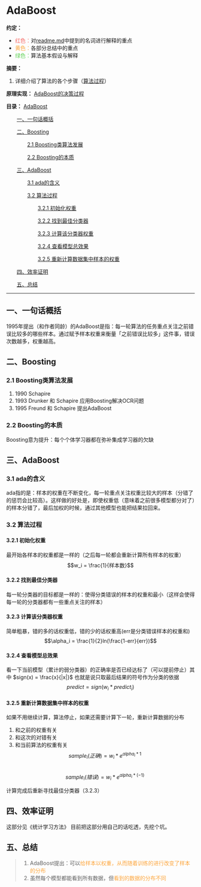 
# AdaBoost
**约定：**
- <font color=F66A65>红色：</font>对[readme.md](./readme.md)中提到的名词进行解释的重点
- <font color=FDA63E>黄色：</font>各部分总结中的重点
- <font color=62D257>绿色：</font>算法基本假设与解释

**摘要：**
1. 详细介绍了算法的各个步骤（[算法过程](#32-算法过程)）

**原理实现：**
[AdaBoost的决策过程](./番外：AdaBoost的适应过程.md)

**目录：**
[AdaBoost](#AdaBoost)

&emsp;&emsp;[一、一句话概括](#一一句话概括)

&emsp;&emsp;[二、Boosting](#二Boosting)

&emsp;&emsp;&emsp;&emsp;[2.1&nbsp;Boosting类算法发展](#21-Boosting类算法发展)

&emsp;&emsp;&emsp;&emsp;[2.2&nbsp;Boosting的本质](#22-Boosting的本质)

&emsp;&emsp;[三、AdaBoost](#三AdaBoost)

&emsp;&emsp;&emsp;&emsp;[3.1&nbsp;ada的含义](#31-ada的含义)

&emsp;&emsp;&emsp;&emsp;[3.2&nbsp;算法过程](#32-算法过程)

&emsp;&emsp;&emsp;&emsp;&emsp;&emsp;[3.2.1&nbsp;初始化权重](#321-初始化权重)

&emsp;&emsp;&emsp;&emsp;&emsp;&emsp;[3.2.2&nbsp;找到最佳分类器](#322-找到最佳分类器)

&emsp;&emsp;&emsp;&emsp;&emsp;&emsp;[3.2.3&nbsp;计算该分类器权重](#323-计算该分类器权重)

&emsp;&emsp;&emsp;&emsp;&emsp;&emsp;[3.2.4&nbsp;查看模型总效果](#324-查看模型总效果)

&emsp;&emsp;&emsp;&emsp;&emsp;&emsp;[3.2.5&nbsp;重新计算数据集中样本的权重](#325-重新计算数据集中样本的权重)

&emsp;&emsp;[四、效率证明](#四效率证明)

&emsp;&emsp;[五、总结](#五总结)

----

## 一、一句话概括
1995年提出（和作者同龄）的AdaBoost是指：每一轮算法的任务重点关注之前错误比较多的哪些样本。通过赋予样本权重来衡量「之前错误比较多」这件事，错误次数越多，权重越高。
## 二、Boosting
### 2.1 Boosting类算法发展
1. 1990 Schapire
2. 1993 Drunker 和 Schapire 应用Boosting解决OCR问题
3. 1995 Freund 和 Schapire 提出AdaBoost
### 2.2 Boosting的本质
Boosting意为提升：每个个体学习器都在弥补集成学习器的欠缺
## 三、AdaBoost
### 3.1 ada的含义
ada指的是：样本的权重在不断变化，每一轮重点关注权重比较大的样本（分错了的惩罚会比较高）。这样做的好处是，即使权重低（意味着之前很多模型都分对了）的样本分错了，最后加权的时候，通过其他模型也能把结果拉回来。
### 3.2 算法过程
#### 3.2.1 初始化权重
最开始各样本的权重都是一样的（之后每一轮都会重新计算所有样本的权重）
$$w_i = \frac{1}{样本数}$$
#### 3.2.2 找到最佳分类器
每一轮分类器的目标都是一样的：使得分类错误的样本的权重和最小（这样会使得每一轮的分类器都有一些重点关注的样本）
#### 3.2.3 计算该分类器权重
简单粗暴，错的多的话权重低，错的少的话权重高(err是分类错误样本的权重和)
$$\alpha_i = \frac{1}{2}ln(\frac{1-err}{err})$$
#### 3.2.4 查看模型总效果
看一下当前模型（累计的弱分类器）的正确率是否已经达标了（可以提前停止）其中
$sign(x) = \frac{x}{|x|}$ 也就是说只取最后结果的符号作为分类的依据
$$predict = sign(w_i * predict_i)$$
#### 3.2.5 重新计算数据集中样本的权重
如果不用继续计算，算法停止，如果还需要计算下一轮，重新计算数据的分布
1. 和之前的权重有关
2. 和这次的对错有关
3. 和当前算法的权重有关
$$sample_i(正确) = w_i * e^{alpha_i * 1}$$  
$$sample_i(错误) = w_i * e^{alpha_i * (-1)}$$  

计算完成后重新寻找最佳分类器（3.2.3）
## 四、效率证明
这部分见《统计学习方法》 目前把这部分用自己的话吃透，先挖个坑。
## 五、总结
> 1. AdaBoost提出：可以<font color=FDA63E>给样本以权重，从而随着训练的进行改变了样本的分布</font>
> 2. 虽然每个模型都能看到所有数据，但<font color=FDA63E>看到的数据的分布不同</font>
